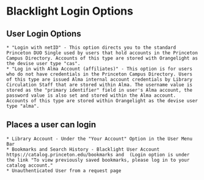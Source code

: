 # Blacklight Login Options

## User Login Options
    * "Login with netID" - This option directs you to the standard Princeton DUO Single used by users that hold accounts in the Princeton Campus Directory. Accounts of this type are stored with Orangelight as the devise user type "cas".
    * "Log in with Alma Account (affiliates)" - This option is for users who do not have credentials in the Princeton Campus Directory. Users of this type are issued Alma internal account credentials by Library Circulation Staff that are stored within Alma. The username value is stored as the "primary identifier" field in user's Alma account, the password value is also set and stored within the Alma account.  Accounts of this type are stored within Orangelight as the devise user type "alma".  

## Places a user can login
    * Library Account - Under the "Your Account" Option in the User Menu Bar
    * Bookmarks and Search History - Blacklight User Account https://catalog.princeton.edu/bookmarks and  (Login option is under the link "To view previously saved bookmarks, please log in to your catalog account."
    * Unauthenticated User from a request page

